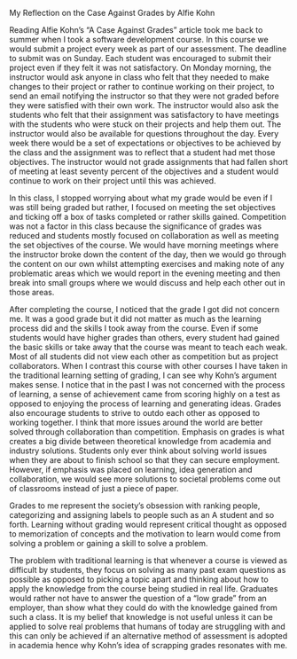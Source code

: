 My Reflection on the Case Against Grades by Alfie Kohn

Reading Alfie Kohn’s “A Case Against Grades” article took me back to summer when I took a software development course. In this course we would submit a project every week as part of our assessment. The deadline to submit was on Sunday. Each student was encouraged to submit their project even if they felt it was not satisfactory. On Monday morning, the instructor would ask anyone in class who felt that they needed to make changes to their project or rather to continue working on their project, to send an email notifying the instructor so that they were not graded before they were satisfied with their own work. The instructor would also ask the students who felt that their assignment was satisfactory to have meetings with the students who were stuck on their projects and help them out. The instructor would also be available for questions throughout the day. Every week there would be a set of expectations or objectives to be achieved by the class and the assignment was to reflect that a student had met those objectives. The instructor would not grade assignments that had fallen short of meeting at least seventy percent of the objectives and a student would continue to work on their project until this was achieved. 

In this class, I stopped worrying about what my grade would be even if I was still being graded but rather, I focused on meeting the set objectives and ticking off a box of tasks completed or rather skills gained. Competition was not a factor in this class because the significance of grades was reduced and students mostly focused on collaboration as well as meeting the set objectives of the course. We would have morning meetings where the instructor broke down the content of the day, then we would go through the content on our own whilst attempting exercises and making note of any problematic areas which we would report in the evening meeting and then break into small groups where we would discuss and help each other out in those areas. 

After completing the course, I noticed that the grade I got did not concern me. It was a good grade but it did not matter as much as the learning process did and the skills I took away from the course. Even if some students would have higher grades than others, every student had gained the basic skills or take away that the course was meant to teach each weak. Most of all students did not view each other as competition but as project collaborators. When I contrast this course with other courses I have taken in the traditional learning setting of grading, I can see why Kohn’s argument makes sense. I notice that in the past I was not concerned with the process of learning, a sense of achievement came from scoring highly on a test as opposed to enjoying the process of learning and generating ideas. Grades also encourage students to strive to outdo each other as opposed to working together. I think that more issues around the world are better solved through collaboration than competition.  Emphasis on grades is what creates a big divide between theoretical knowledge from academia and industry solutions. Students only ever think about solving world issues when they are about to finish school so that they can secure employment. However, if emphasis was placed on learning, idea generation and collaboration, we would see more solutions to societal problems come out of classrooms instead of just a piece of paper. 

Grades to me represent the society’s obsession with ranking people, categorizing and assigning labels to people such as an A student and so forth. Learning without grading would represent critical thought as opposed to memorization of concepts and the motivation to learn would come from solving a problem or gaining a skill to solve a problem. 

The problem with traditional learning is that whenever a course is viewed as difficult by students, they focus on solving as many past exam questions as possible as opposed to picking a topic apart and thinking about how to apply the knowledge from the course being studied in real life. Graduates would rather not have to answer the question of a “low grade” from an employer, than show what they could do with the knowledge gained from such a class. It is my belief that knowledge is not useful unless it can be applied to solve real problems that humans of today are struggling with and this can only be achieved if an alternative method of assessment is adopted in academia hence why Kohn’s idea of scrapping grades resonates with me.
